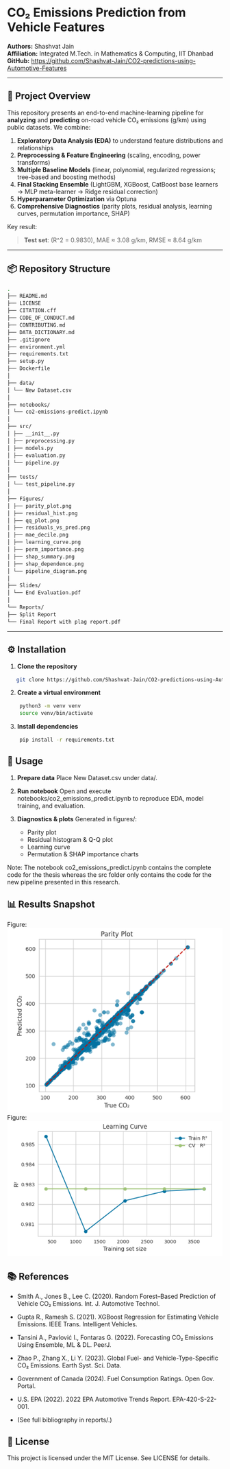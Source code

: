 # CO₂ Emissions Prediction from Vehicle Features

**Authors:** Shashvat Jain  
**Affiliation:** Integrated M.Tech. in Mathematics & Computing, IIT Dhanbad  
**GitHub:** https://github.com/Shashvat-Jain/CO2-predictions-using-Automotive-Features

---

## 📖 Project Overview

This repository presents an end-to-end machine-learning pipeline for **analyzing** and **predicting** on-road vehicle CO₂ emissions (g/km) using public datasets. We combine:

1. **Exploratory Data Analysis (EDA)** to understand feature distributions and relationships
2. **Preprocessing & Feature Engineering** (scaling, encoding, power transforms)
3. **Multiple Baseline Models** (linear, polynomial, regularized regressions; tree-based and boosting methods)
4. **Final Stacking Ensemble** (LightGBM, XGBoost, CatBoost base learners → MLP meta-learner → Ridge residual correction)
5. **Hyperparameter Optimization** via Optuna
6. **Comprehensive Diagnostics** (parity plots, residual analysis, learning curves, permutation importance, SHAP)

Key result:

> **Test set**: (R^2 = 0.9830), MAE ≈ 3.08 g/km, RMSE ≈ 8.64 g/km

---

## 📦 Repository Structure

```bash
.
├── README.md
├── LICENSE
├── CITATION.cff
├── CODE_OF_CONDUCT.md
├── CONTRIBUTING.md
├── DATA_DICTIONARY.md
├── .gitignore
├── environment.yml
├── requirements.txt
├── setup.py
├── Dockerfile
│
├── data/
│ └── New Dataset.csv
│
├── notebooks/
│ └── co2-emissions-predict.ipynb
│
├── src/
│ ├── __init__.py
│ ├── preprocessing.py
│ ├── models.py
│ ├── evaluation.py
│ └── pipeline.py
│
├── tests/
│ └── test_pipeline.py
│
├── Figures/
│ ├── parity_plot.png
│ ├── residual_hist.png
│ ├── qq_plot.png
│ ├── residuals_vs_pred.png
│ ├── mae_decile.png
│ ├── learning_curve.png
│ ├── perm_importance.png
│ ├── shap_summary.png
│ ├── shap_dependence.png
│ └── pipeline_diagram.png
│
├── Slides/
│ └── End Evaluation.pdf
│
└── Reports/
├── Split Report
└── Final Report with plag report.pdf
```

---

## ⚙️ Installation

1. **Clone the repository**

```bash
   git clone https://github.com/Shashvat-Jain/CO2-predictions-using-Automotive-Features.git
```

2. **Create a virtual environment**

```bash
    python3 -m venv venv
    source venv/bin/activate
```

3. **Install dependencies**

```bash
    pip install -r requirements.txt
```

## 🚀 Usage

1. **Prepare data**
   Place New Dataset.csv under data/.

2. **Run notebook**
   Open and execute notebooks/co2_emissions_predict.ipynb to reproduce EDA, model training, and evaluation.

3. **Diagnostics & plots**
   Generated in figures/:
   - Parity plot
   - Residual histogram & Q-Q plot
   - Learning curve
   - Permutation & SHAP importance charts

Note: The notebook co2_emissions_predict.ipynb contains the complete code for the thesis whereas the src folder only contains the code for the new pipeline presented in this research.

## 📊 Results Snapshot

Figure: ![Predicted vs. True CO₂ Emissions](Figures/Parity%20Plot.png)
Figure: ![Learning Curve](<Figures/Learning%20Curve%20(R2).png>)

## 📚 References

- Smith A., Jones B., Lee C. (2020). Random Forest–Based Prediction of Vehicle CO₂ Emissions. Int. J. Automotive Technol.

- Gupta R., Ramesh S. (2021). XGBoost Regression for Estimating Vehicle Emissions. IEEE Trans. Intelligent Vehicles.

- Tansini A., Pavlović I., Fontaras G. (2022). Forecasting CO₂ Emissions Using Ensemble, ML & DL. PeerJ.

- Zhao P., Zhang X., Li Y. (2023). Global Fuel- and Vehicle-Type-Specific CO₂ Emissions. Earth Syst. Sci. Data.

- Government of Canada (2024). Fuel Consumption Ratings. Open Gov. Portal.

- U.S. EPA (2022). 2022 EPA Automotive Trends Report. EPA-420-S-22-001.

- (See full bibliography in reports/.)

## 📄 License

This project is licensed under the MIT License. See LICENSE for details.
